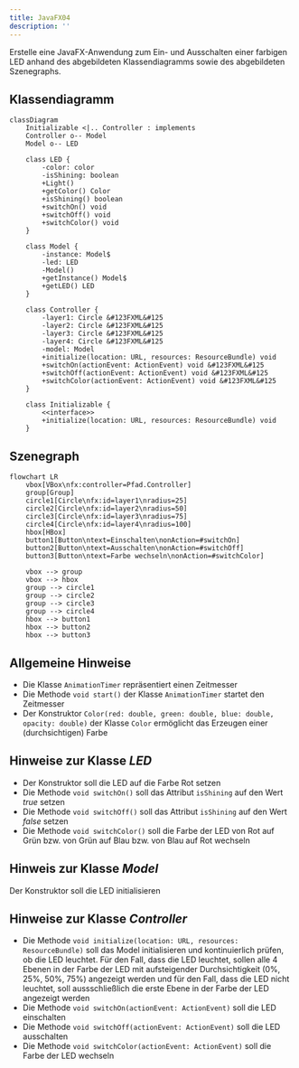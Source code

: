```yaml
---
title: JavaFX04
description: ''
---
```


Erstelle eine JavaFX-Anwendung zum Ein- und Ausschalten einer farbigen LED
anhand des abgebildeten Klassendiagramms sowie des abgebildeten Szenegraphs.

## Klassendiagramm

```mermaid
classDiagram
    Initializable <|.. Controller : implements
    Controller o-- Model
    Model o-- LED

    class LED {
        -color: color
        -isShining: boolean
        +Light()
        +getColor() Color
        +isShining() boolean
        +switchOn() void
        +switchOff() void
        +switchColor() void
    }

    class Model {
        -instance: Model$
        -led: LED
        -Model()
        +getInstance() Model$
        +getLED() LED
    }

    class Controller {
        -layer1: Circle &#123FXML&#125
        -layer2: Circle &#123FXML&#125
        -layer3: Circle &#123FXML&#125
        -layer4: Circle &#123FXML&#125
        -model: Model
        +initialize(location: URL, resources: ResourceBundle) void
        +switchOn(actionEvent: ActionEvent) void &#123FXML&#125
        +switchOff(actionEvent: ActionEvent) void &#123FXML&#125
        +switchColor(actionEvent: ActionEvent) void &#123FXML&#125
    }

    class Initializable {
        <<interface>>
        +initialize(location: URL, resources: ResourceBundle) void
    }
```

## Szenegraph

```mermaid
flowchart LR
	vbox[VBox\nfx:controller=Pfad.Controller]
	group[Group]
	circle1[Circle\nfx:id=layer1\nradius=25]
	circle2[Circle\nfx:id=layer2\nradius=50]
	circle3[Circle\nfx:id=layer3\nradius=75]
	circle4[Circle\nfx:id=layer4\nradius=100]
	hbox[HBox]
	button1[Button\ntext=Einschalten\nonAction=#switchOn]
	button2[Button\ntext=Ausschalten\nonAction=#switchOff]
	button3[Button\ntext=Farbe wechseln\nonAction=#switchColor]

    vbox --> group
    vbox --> hbox
    group --> circle1
    group --> circle2
    group --> circle3
    group --> circle4
    hbox --> button1
    hbox --> button2
    hbox --> button3
```

## Allgemeine Hinweise

- Die Klasse `AnimationTimer` repräsentiert einen Zeitmesser
- Die Methode `void start()` der Klasse `AnimationTimer` startet den Zeitmesser
- Der Konstruktor
  `Color(red: double, green: double, blue: double, opacity: double)` der Klasse
  `Color` ermöglicht das Erzeugen einer (durchsichtigen) Farbe

## Hinweise zur Klasse _LED_

- Der Konstruktor soll die LED auf die Farbe Rot setzen
- Die Methode `void switchOn()` soll das Attribut `isShining` auf den Wert
  _true_ setzen
- Die Methode `void switchOff()` soll das Attribut `isShining` auf den Wert
  _false_ setzen
- Die Methode `void switchColor()` soll die Farbe der LED von Rot auf Grün bzw.
  von Grün auf Blau bzw. von Blau auf Rot wechseln

## Hinweis zur Klasse _Model_

Der Konstruktor soll die LED initialisieren

## Hinweise zur Klasse _Controller_

- Die Methode `void initialize(location: URL, resources: ResourceBundle)` soll
  das Model initialisieren und kontinuierlich prüfen, ob die LED leuchtet. Für
  den Fall, dass die LED leuchtet, sollen alle 4 Ebenen in der Farbe der LED mit
  aufsteigender Durchsichtigkeit (0%, 25%, 50%, 75%) angezeigt werden und für
  den Fall, dass die LED nicht leuchtet, soll aussschließlich die erste Ebene in
  der Farbe der LED angezeigt werden
- Die Methode `void switchOn(actionEvent: ActionEvent)` soll die LED einschalten
- Die Methode `void switchOff(actionEvent: ActionEvent)` soll die LED
  ausschalten
- Die Methode `void switchColor(actionEvent: ActionEvent)` soll die Farbe der
  LED wechseln

